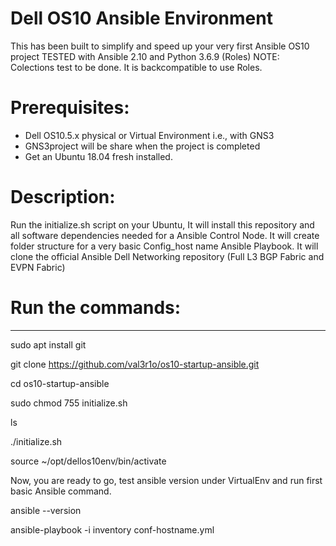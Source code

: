 # Dell OS10 Ansible Environment

This has been built to simplify and speed up your very first Ansible OS10 project
TESTED with Ansible 2.10 and Python 3.6.9 (Roles) 
NOTE: Colections test to be done. It is backcompatible to use Roles.

# Prerequisites: 
- Dell OS10.5.x physical or Virtual Environment i.e., with GNS3
- GNS3project will be share when the project is completed
- Get an Ubuntu 18.04 fresh installed.

# Description: 
Run the initialize.sh script on your Ubuntu, It will install this repository and all software dependencies needed for a Ansible Control Node.
It will create folder structure for a very basic Config_host name Ansible Playbook. 
It will clone the official Ansible Dell Networking repository (Full L3 BGP Fabric and EVPN Fabric)

# Run the commands:
--------------------------------------------------------------------------------------------
sudo apt install git

git clone https://github.com/val3r1o/os10-startup-ansible.git

cd os10-startup-ansible

sudo chmod 755 initialize.sh

ls

./initialize.sh

source ~/opt/dellos10env/bin/activate

Now, you are ready to go, test ansible version under VirtualEnv and run first basic Ansible command.

ansible --version

ansible-playbook -i inventory conf-hostname.yml
